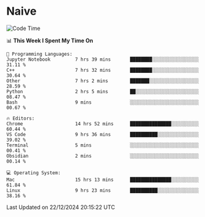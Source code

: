 # Naive
<!-- ## 日拱一卒，功不唐捐 -->
<!-- [![GitHub Streak](https://streak-stats.demolab.com/?user=XiaoXKKK)](https://git.io/streak-stats) -->
<!--START_SECTION:waka-->
![Code Time](http://img.shields.io/badge/Code%20Time-157%20hrs%2044%20mins-blue)

📊 **This Week I Spent My Time On** 

```text
💬 Programming Languages: 
Jupyter Notebook         7 hrs 39 mins       ████████░░░░░░░░░░░░░░░░░   31.11 % 
C++                      7 hrs 32 mins       ████████░░░░░░░░░░░░░░░░░   30.64 % 
Other                    7 hrs 2 mins        ███████░░░░░░░░░░░░░░░░░░   28.59 % 
Python                   2 hrs 5 mins        ██░░░░░░░░░░░░░░░░░░░░░░░   08.47 % 
Bash                     9 mins              ░░░░░░░░░░░░░░░░░░░░░░░░░   00.67 % 

🔥 Editors: 
Chrome                   14 hrs 52 mins      ███████████████░░░░░░░░░░   60.44 % 
VS Code                  9 hrs 36 mins       ██████████░░░░░░░░░░░░░░░   39.02 % 
Terminal                 5 mins              ░░░░░░░░░░░░░░░░░░░░░░░░░   00.41 % 
Obsidian                 2 mins              ░░░░░░░░░░░░░░░░░░░░░░░░░   00.14 % 

💻 Operating System: 
Mac                      15 hrs 13 mins      ███████████████░░░░░░░░░░   61.84 % 
Linux                    9 hrs 23 mins       ██████████░░░░░░░░░░░░░░░   38.16 % 
```


 Last Updated on 22/12/2024 20:15:22 UTC
<!--END_SECTION:waka-->
